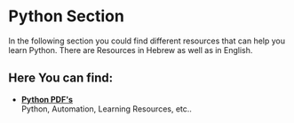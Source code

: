 # Python Section
In the following section you could find different resources that can help you learn Python.
There are Resources in Hebrew as well as in English.

## Here You can find:
* [__Python PDF's__](./Python-PDF's/README.md)  
Python, Automation, Learning Resources, etc..
